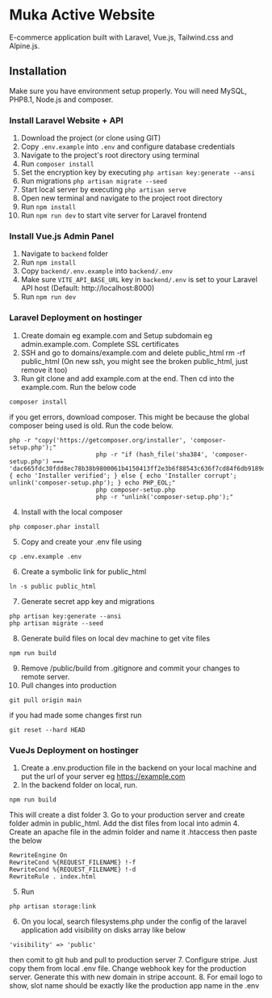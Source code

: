 # Muka Active Website
E-commerce application built with Laravel, Vue.js, Tailwind.css and Alpine.js. <br>


## Installation 
Make sure you have environment setup properly. You will need MySQL, PHP8.1, Node.js and composer.

### Install Laravel Website + API
1. Download the project (or clone using GIT)
2. Copy `.env.example` into `.env` and configure database credentials
3. Navigate to the project's root directory using terminal
4. Run `composer install`
5. Set the encryption key by executing `php artisan key:generate --ansi`
6. Run migrations `php artisan migrate --seed`
7. Start local server by executing `php artisan serve`
8. Open new terminal and navigate to the project root directory
9. Run `npm install`
10. Run `npm run dev` to start vite server for Laravel frontend

### Install Vue.js Admin Panel
1. Navigate to `backend` folder
2. Run `npm install`
3. Copy `backend/.env.example` into `backend/.env`
4. Make sure `VITE_API_BASE_URL` key in `backend/.env` is set to your Laravel API host (Default: http://localhost:8000)
5. Run `npm run dev`


### Laravel Deployment on hostinger
1. Create domain eg example.com and Setup subdomain eg admin.example.com. Complete SSL certificates
2. SSH and go to domains/example.com and delete public_html rm -rf public_html (On new ssh, you might see the broken public_html, just remove it too)
3. Run git clone and add example.com at the end. Then cd into the example.com. Run the below code
```
composer install
```
if you get errors, download composer. This might be because the global composer being used is old. Run the code below.
```
php -r "copy('https://getcomposer.org/installer', 'composer-setup.php');"
                        php -r "if (hash_file('sha384', 'composer-setup.php') === 'dac665fdc30fdd8ec78b38b9800061b4150413ff2e3b6f88543c636f7cd84f6db9189d43a81e5503cda447da73c7e5b6') { echo 'Installer verified'; } else { echo 'Installer corrupt'; unlink('composer-setup.php'); } echo PHP_EOL;"
                        php composer-setup.php
                        php -r "unlink('composer-setup.php');"
```
4. Install with the local composer
```
php composer.phar install
```
5. Copy and create your .env file using 
```
cp .env.example .env
```
6. Create a symbolic link for public_html 
```
ln -s public public_html
```
7. Generate secret app key and migrations
```
php artisan key:generate --ansi
php artisan migrate --seed
```
8. Generate build files on local dev machine to get vite files
```
npm run build
```
9. Remove /public/build from .gitignore and commit your changes to remote server.
10. Pull changes into production
```
git pull origin main
```
if you had made some changes first run
```
git reset --hard HEAD
```

### VueJs Deployment on hostinger
1. Create a .env.production file in the backend on your local machine and put the url of your server eg https://example.com
2. In the backend folder on local, run. 
```
npm run build
```
This will create a dist folder
3. Go to your production server and create folder admin in public_html. Add the dist files from local into admin
4. Create an apache file in the admin folder and name it .htaccess then paste the below
```
RewriteEngine On
RewriteCond %{REQUEST_FILENAME} !-f
RewriteCond %{REQUEST_FILENAME} !-d
RewriteRule . index.html
```
5. Run 
```
php artisan storage:link
```
6. On you local, search filesystems.php under the config of the laravel application add visibility on disks array like below
```
'visibility' => 'public'
```
then comit to git hub and pull to production server
7. Configure stripe. Just copy them from local .env file. Change webhook key for the production server. Generate this with new domain in stripe account.
8. For email logo to show, slot name should be exactly like the production app name in the .env
